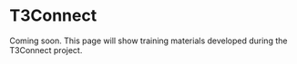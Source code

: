 # T3Connect

Coming soon.
This page will show training materials developed during the T3Connect project.
